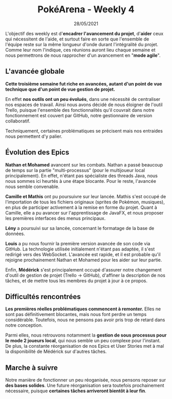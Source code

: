 # <center>PokéArena - Weekly 4</center>

<center>28/05/2021</center>

L'objectif des weekly est d'**encadrer l'avancement du projet**, d'**aider** ceux qui nécessitent de l'aide, et surtout faire en sorte que l'ensemble de l'équipe reste sur la même longueur d'onde durant l'intégralité du projet. Comme leur nom l'indique, ces réunions auront lieu chaque semaine et nous permettrons de nous rapprocher d'un avancement en "**mode agile**".

## L'avancée globale

**Cette troisième semaine fut riche en avancées, autant d'un point de vue technique que d'un point de vue gestion de projet.**

En effet **nos outils ont un peu évolués**, dans une nécessité de centraliser nos espaces de travail. Ainsi nous avons décidé de nous éloigner de l'outil Trello, puisque l'ensemble des fonctionnalités qu'il couvrait dans notre fonctionnement est couvert par GitHub, notre gestionnaire de version collaboratif.

Techniquement, certaines problématiques se précisent mais nos entraides nous permettent d'y palier.

## Évolution des Epics

**Nathan et Mohamed** avancent sur les combats. Nathan a passé beaucoup de temps sur la partie "multi-processus" (pour le multijoueur local principalement). En effet, n'étant pas spécialiste des threads Java, nous nous sommes ici heurtés à une étape blocante. Pour le reste, l'avancée nous semble convenable.

**Camille et Mathis** ont pu poursuivre sur leur lancée. Mathis s'est occupé de l'importation de tous les fichiers originaux (sprites de Pokémon, musiques), en plus de participer activement à la remise en forme du projet. Quant à Camille, elle a pu avancer sur l'apprentissage de JavaFX, et nous proposer les premières interfaces des menus principaux.

**Lény** a poursuivi sur sa lancée, concernant le formatage de la base de données.

**Louis** a pu nous fournir la première version avancée de son code via GitHub. La technologie utilisée initialement n'étant pas adaptée, il s'est redirigé vers des WebSocket. L'avancée est rapide, et il est probable qu'il rejoigne prochainement Nathan et Mohamed pour les aider sur leur partie.

Enfin, **Médérick** s'est principalement occupé d'assurer notre changement d'outil de gestion de projet (Trello -> GitHub), d'affiner la description de nos tâches, et de mettre tous les membres du projet à jour à ce propos.

## Difficultés rencontrées

**Les premières réelles problématiques commencent à remonter.** Elles ne sont pas définitivement blocantes, mais nous font perdre un temps considérable. Toutefois, nous ne pensons pas avoir pris trop de retard dans notre conception.

Parmi elles, nous retrouvons notamment la **gestion de sous processus pour le mode 2 joueurs local**, qui nous semble un peu complexe pour l'instant. De plus, la constante réorganisation de nos Epics et User Stories met à mal la disponibilité de Médérick sur d'autres tâches.

## Marche à suivre

Notre manière de fonctionner un peu réoganisée, nous pensons reposer sur **des bases solides**. Une future réorganisation sera toutefois prochainement nécessaire, puisque **certaines tâches arriveront bientôt à leur fin**.